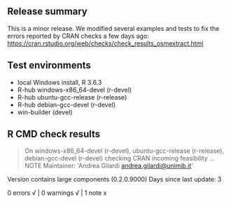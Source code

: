 ## Release summary

This is a minor release. We modified several examples and tests to fix the
errors reported by CRAN checks a few days ago: 
https://cran.rstudio.org/web/checks/check_results_osmextract.html

## Test environments
- local Windows install, R 3.6.3
- R-hub windows-x86_64-devel (r-devel)
- R-hub ubuntu-gcc-release (r-release)
- R-hub debian-gcc-devel (r-devel)
- win-builder (devel)

## R CMD check results
> On windows-x86_64-devel (r-devel), ubuntu-gcc-release (r-release), debian-gcc-devel (r-devel)
  checking CRAN incoming feasibility ... NOTE
  Maintainer: 'Andrea Gilardi <andrea.gilardi@unimib.it>'
  
  Version contains large components (0.2.0.9000)
  Days since last update: 3

0 errors √ | 0 warnings √ | 1 note x
